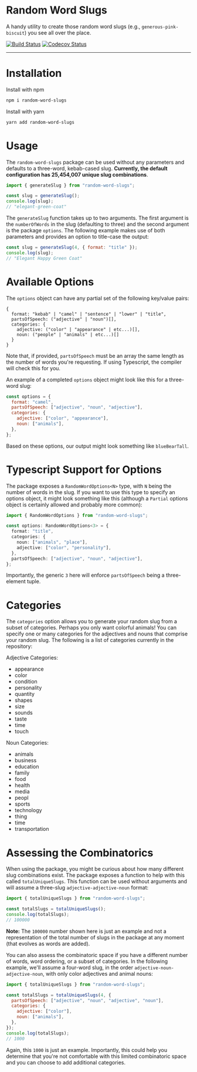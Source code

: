 # Random Word Slugs

A handy utility to create those random word slugs (e.g., `generous-pink-biscuit`) you see all over the place.

[![Build Status](https://travis-ci.org/nas5w/random-word-slugs.svg?branch=master)](https://travis-ci.org/nas5w/random-word-slugs) [![Codecov Status](https://codecov.io/gh/nas5w/random-word-slugs/branch/master/graph/badge.svg)](https://codecov.io/gh/nas5w/random-word-slugs/branch/master)

<hr />

# Installation

Install with npm

```bash
npm i random-word-slugs
```

Install with yarn

```bash
yarn add random-word-slugs
```

# Usage

The `random-word-slugs` package can be used without any parameters and defaults to a three-word, kebab-cased slug. **Currently, the default configuration has 25,454,007 unique slug combinations**.

```javascript
import { generateSlug } from "random-word-slugs";

const slug = generateSlug();
console.log(slug);
// "elegant-green-coat"
```

The `generateSlug` function takes up to two arguments. The first argument is the `numberOfWords` in the slug (defaulting to three) and the second argument is the package `options`. The following example makes use of both parameters and provides an option to title-case the output:

```javascript
const slug = generateSlug(4, { format: "title" });
console.log(slug);
// "Elegant Happy Green Coat"
```

# Available Options

The `options` object can have any partial set of the following key/value pairs:

```
{
  format: "kebab" | "camel" | "sentence" | "lower" | "title",
  partsOfSpeech: ("adjective" | "noun")[],
  categories: {
    adjective: ("color" | "appearance" | etc...)[],
    noun: ("people" | "animals" | etc...)[]
  }
}
```

Note that, if provided, `partsOfSpeech` must be an array the same length as the number of words you're requesting. If using Typescript, the compiler will check this for you.

An example of a completed `options` object might look like this for a three-word slug:

```javascript
const options = {
  format: "camel",
  partsOfSpeech: ["adjective", "noun", "adjective"],
  categories: {
    adjective: ["color", "appearance"],
    noun: ["animals"],
  },
};
```

Based on these options, our output might look something like `blueBearTall`.

# Typescript Support for Options

The package exposes a `RandomWordOptions<N>` type, with `N` being the number of words in the slug. If you want to use this type to specify an options object, it might look something like this (although a `Partial` options object is certainly allowed and probably more common):

```typescript
import { RandomWordOptions } from "random-word-slugs";

const options: RandomWordOptions<3> = {
  format: "title",
  categories: {
    noun: ["animals", "place"],
    adjective: ["color", "personality"],
  },
  partsOfSpeech: ["adjective", "noun", "adjective"],
};
```

Importantly, the generic `3` here will enforce `partsOfSpeech` being a three-element tuple.

# Categories

The `categories` option allows you to generate your random slug from a subset of categories. Perhaps you only want colorful animals! You can specify one or many categories for the adjectives and nouns that comprise your random slug. The following is a list of categories currently in the repository:

Adjective Categories:

- appearance
- color
- condition
- personality
- quantity
- shapes
- size
- sounds
- taste
- time
- touch

Noun Categories:

- animals
- business
- education
- family
- food
- health
- media
- peopl
- sports
- technology
- thing
- time
- transportation

# Assessing the Combinatorics

When using the package, you might be curious about how many different slug combinations exist. The package exposes a function to help with this called `totalUniqueSlugs`. This function can be used without arguments and will assume a three-slug `adjective-adjective-noun` format:

```javascript
import { totalUniqueSlugs } from "random-word-slugs";

const totalSlugs = totalUniqueSlugs();
console.log(totalSlugs);
// 100000
```

**Note:** The `100000` number shown here is just an example and not a representation of the total number of slugs in the package at any moment (that evolves as words are added).

You can also assess the combinatoric space if you have a different number of words, word ordering, or a subset of categories. In the following example, we'll assume a four-word slug, in the order `adjective-noun-adjective-noun`, with only color adjectives and animal nouns:

```javascript
import { totalUniqueSlugs } from "random-word-slugs";

const totalSlugs = totalUniqueSlugs(4, {
  partsOfSpeech: ["adjective", "noun", "adjective", "noun"],
  categories: {
    adjective: ["color"],
    noun: ["animals"],
  },
});
console.log(totalSlugs);
// 1000
```

Again, this `1000` is just an example. Importantly, this could help you determine that you're not comfortable with this limited combinatoric space and you can choose to add additional categories.

